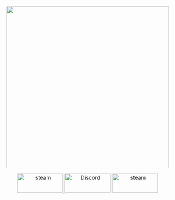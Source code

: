 <div dir="auto" align="center">
<animated-image data-catalyst="" style="vertical-align: middle;"><a target="_blank" rel="noopener noreferrer nofollow" href="https://www.youtube.com/channel/UCC2rXdTt75WLHugcUPqgQzA" data-target="animated-image.originalLink"><img src="https://raw.githubusercontent.com/TheKingOfCampers/TheKingOfCampers/main/TheKingOfCampers.gif" style="max-width: 100%; display: inline-block;" data-target="animated-image.originalImage" height="425" align="middle"></a>
  
<a href="https://steamcommunity.com/id/76456158263966797/" target="_blank" rel="noreferrer"> <img src="https://img.shields.io/badge/steam-%23000000.svg?style=for-the-badge&logo=steam&logoColor=white" alt="steam" width="120" height="50"/> </a> <a href="https://discord.gg/v47mr3DqGh" rel="nofollow"><img src="https://img.shields.io/badge/Discord-%235865F2.svg?style=for-the-badge&logo=discord&logoColor=white" alt="Discord" data-canonical-src="https://img.shields.io/static/v1?logo=discord&amp;label=&amp;message=Discord&amp;color=36393f&amp;style=flat-square" width="120" height="50"></a> <a href="https://www.youtube.com/channel/UCC2rXdTt75WLHugcUPqgQzA" target="_blank" rel="noreferrer"> <img src="https://img.shields.io/badge/YouTube-%23FF0000.svg?style=for-the-badge&logo=YouTube&logoColor=white" alt="steam" width="120" height="50"/> </a>

<!--
**TheKingOfCampers/TheKingOfCampers** is a ✨ _special_ ✨ repository because its `README.md` (this file) appears on your GitHub profile.

Here are some ideas to get you started:

- 🔭 I’m currently working on ...
- 🌱 I’m currently learning ...
- 👯 I’m lookingd to collaborate on ...
- 🤔 I’m looking for help with ...
- 💬 Ask me about ...
- 📫 How to reach me: ...
- 😄 Pronouns: ...
- ⚡ Fun fact: ...
-->
